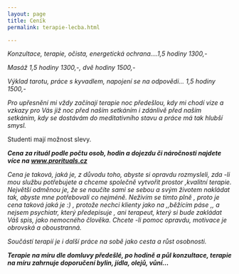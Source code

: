 ```yaml
---
layout: page
title: Ceník
permalink: terapie-lecba.html

---
```


_Konzultace, terapie, očista, energetická ochrana....1,5 hodiny 1300,-_

_Masáž 1,5 hodiny 1300,-, dvě hodiny 1500,-_

_Výklad tarotu, práce s kyvadlem, napojení se na odpovědi... 1,5 hodiny 1500,-_

_Pro upřesnění mi vždy začínají terapie noc předešlou, kdy mi chodí vize a vzkazy pro Vás již noc před naším setkáním i zdánlivě před naším setkáním, kdy se dostávám do meditativního stavu a práce má tak hlubší smysl._

Studenti mají možnost slevy.

**_Cena za rituál podle počtu osob, hodin a dojezdu či náročnosti najdete více na www.prorituals.cz_**

_Cena je taková, jaká je, z důvodu toho, abyste si opravdu rozmysleli, zda -li mou službu potřebujete a chceme společně vytvořit prostor ,kvalitní terapie. Největší odměnou je, že se naučíte sami se sebou a svým životem nakládat tak, abyste mne potřebovali co nejméně. Neživím se tímto plně , proto je cena taková jaká je :) , protože nechci klienty jako na ,,běžícím páse ,, a nejsem psychiatr, který předepisuje , ani terapeut, který si bude zakládat Váš spis, jako nemocného člověka. Chcete -li pomoc opravdu, motivace je obrovská a oboustranná._

_Součástí terapií je i další práce na sobě jako cesta a růst osobnosti._

**_Terapie na míru dle domluvy předešlé, po hodině a půl konzultace, terapie na míru zahrnuje doporučení bylin, jídla, olejů, vůní..._**